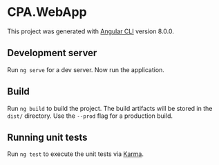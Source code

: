 # CPA.WebApp

This project was generated with [Angular CLI](https://github.com/angular/angular-cli) version 8.0.0.

## Development server

Run `ng serve` for a dev server. Now run the application.

## Build

Run `ng build` to build the project. The build artifacts will be stored in the `dist/` directory. Use the `--prod` flag for a production build.

## Running unit tests

Run `ng test` to execute the unit tests via [Karma](https://karma-runner.github.io).

